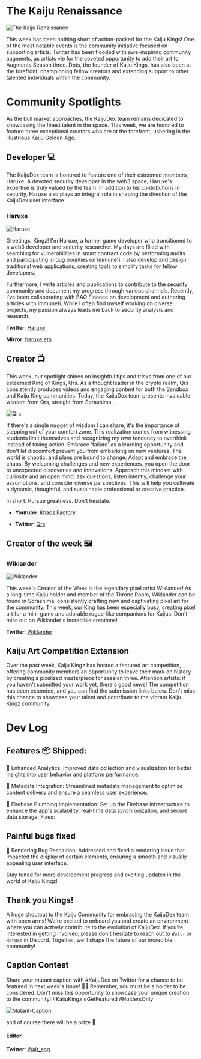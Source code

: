 # The Kaiju Renaissance

![The Kaiju Renaissance ](/images/article2/kaijudex-mini-kaiju.png "600, 600")

This week has been nothing short of action-packed for the Kaiju Kings! One of the most notable events is the community initiative focused on supporting artists. Twitter has been flooded with awe-inspiring community augments, as artists vie for the coveted opportunity to add their art to Augments Season three. Dots, the founder of Kaiju Kings, has also been at the forefront, championing fellow creators and extending support to other talented individuals within the community.

# Community Spotlights
As the bull market approaches, the KaijuDex team remains dedicated to showcasing the finest talent in the space. This week, we are honored to feature three exceptional creators who are at the forefront, ushering in the illustrious Kaiju Golden Age.

## Developer 💻

The KaijuDex team is honored to feature one of their esteemed members, Haruxe. A devoted security developer in the web3 space, Haruxe's expertise is truly valued by the team. In addition to his contributions in security, Haruxe also plays an integral role in shaping the direction of the KaijuDex user interface.

### Haruxe

![Haruxe](/images/article2/Haruxe-profile.jpeg "200, 200")

Greetings, Kingz! I'm Haruxe, a former game developer who transitioned to a web3 developer and security researcher. My days are filled with searching for vulnerabilities in smart contract code by performing audits and participating in bug bounties on Immunefi. I also develop and design traditional web applications, creating tools to simplify tasks for fellow developers.

Furthermore, I write articles and publications to contribute to the security community and document my progress through various channels. Recently, I've been collaborating with BAO Finance on development and authoring articles with Immunefi. While I often find myself working on diverse projects, my passion always leads me back to security analysis and research.

**Twitter**: [Haruxe](https://twitter.com/haruxeETH)

**Mirror**: [haruxe.eth](https://mirror.xyz/haruxe.eth)

## Creator 📺

This week, our spotlight shines on insightful tips and tricks from one of our esteemed King of Kings, Qrs. As a thought leader in the crypto realm, Qrs consistently produces videos and engaging content for both the Sandbox and Kaiju King communities. Today, the KaijuDex team presents invaluable wisdom from Qrs, straight from Sorashima.

![Qrs](/images/article2/Qrs-profile.jpeg "200, 200")

If there's a single nugget of wisdom I can share, it's the importance of stepping out of your comfort zone. This realization comes from witnessing students limit themselves and recognizing my own tendency to overthink instead of taking action. Embrace 'failure' as a learning opportunity and don't let discomfort prevent you from embarking on new ventures. The world is chaotic, and plans are bound to change. Adapt and embrace the chaos. By welcoming challenges and new experiences, you open the door to unexpected discoveries and innovations. Approach this mindset with curiosity and an open mind: ask questions, listen intently, challenge your assumptions, and consider diverse perspectives. This will help you cultivate a dynamic, thoughtful, and sustainable professional or creative practice.

In short: Pursue greatness. Don't hesitate.

- **Youtube**: [Khaos Fagtory](https://www.youtube.com/@thekhaosfactory)

- **Twitter**: [Qrs](https://twitter.com/Christopher_Qrs)

## Creator of the week 🖼️

### Wiklander

![Wiklander](/images/article2/wiklander-in-motion.gif "200, 200")

This week's Creator of the Week is the legendary pixel artist Wiklander! As a long-time Kaiju holder and member of the Throne Room, Wiklander can be found in Sorashima, consistently crafting new and captivating pixel art for the community. This week, our King has been especially busy, creating pixel art for a mini-game and adorable rogue-like companions for Kaijus. Don't miss out on Wiklander's incredible creations!

**Twitter**: [Wiklander](https://twitter.com/TheDarkRippler)

## Kaiju Art Competition Extension

Over the past week, Kaiju Kingz has hosted a featured art competition, offering community members an opportunity to leave their mark on history by creating a pixelized masterpiece for session three. Attention artists: if you haven't submitted your work yet, there's good news! The competition has been extended, and you can find the submission links below. Don't miss this chance to showcase your talent and contribute to the vibrant Kaiju Kingz community.

# Dev Log

## Features 📦 Shipped:

🚀 Enhanced Analytics: Improved data collection and visualization for better insights into user behavior and platform performance.

🚀 Metadata Integration: Streamlined metadata management to optimize content delivery and ensure a seamless user experience.

🚀 Firebase Plumbing Implementation: Set up the Firebase infrastructure to enhance the app's scalability, real-time data synchronization, and secure data storage.
Fixes:

## Painful bugs fixed

🐞 Rendering Bug Resolution: Addressed and fixed a rendering issue that impacted the display of certain elements, ensuring a smooth and visually appealing user interface.

Stay tuned for more development progress and exciting updates in the world of Kaiju Kingz!

## Thank you Kings!

A huge shoutout to the Kaiju Community for embracing the KaijuDex team with open arms! We're excited to onboard you and create an environment where you can actively contribute to the evolution of KaijuDex. If you're interested in getting involved, please don't hesitate to reach out to `Walt-` or `Haruxe` in Discord. Together, we'll shape the future of our incredible community!

## Caption Contest

Share your mutant caption with #KaijuDex on Twitter for a chance to be featured in next week's issue! 📸🔥 Remember, you must be a holder to be considered. Don't miss this opportunity to showcase your unique creation to the community! #KaijuKingz #GetFeatured #HoldersOnly

![Mutant-Caption](/images/article2/favorite-merchant-with-thought-bubble.png "600, 600")

and of course there will be a prize 🦖

#### Editor

**Twitter**: [Walt_eng](https://twitter.com/Walt_eng)
